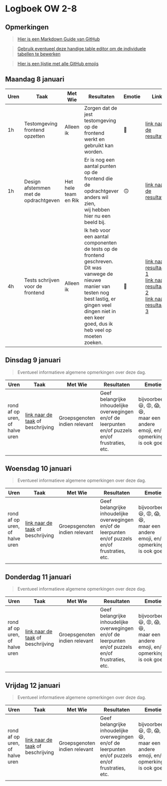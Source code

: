 # Logboek OW 2-8

## Opmerkingen

> [Hier is een Markdown Guide van GitHub](https://guides.github.com/features/mastering-markdown/)

> [Gebruik eventueel deze handige table editor om de individuele tabellen te bewerken](https://www.tablesgenerator.com/markdown_tables)

> [Hier is een lijstje met alle GitHub emojis](https://github.com/ikatyang/emoji-cheat-sheet/blob/master/README.md)

## Maandag 8 januari

| **Uren** | **Taak**                              | **Met Wie**          | **Resultaten**                                                                                                                                                                                                           | **Emotie**              | **Link**                                                                                                                                                                                                                                                                                                                                                                                                    |
|----------|---------------------------------------|----------------------|--------------------------------------------------------------------------------------------------------------------------------------------------------------------------------------------------------------------------|-------------------------|-------------------------------------------------------------------------------------------------------------------------------------------------------------------------------------------------------------------------------------------------------------------------------------------------------------------------------------------------------------------------------------------------------------|
| 1h       | Testomgeving frontend opzetten        | Alleen ik            | Zorgen dat de jest testomgeving op de frontend werkt en gebruikt kan worden.                                                                                                                                             | :slightly_smiling_face: | [link naar de resultaten](https://github.com/HANICA-DWA/project-sep23-klipspringer/commit/e73c717de2f65d5951b57a5fc3cda69a4418f943)                                                                                                                                                                                                                                                                         |
| 1h       | Design afstemmen met de opdrachtgeven | Het hele team en Rik | Er is nog een aantal punten op de frontend die de opdrachtgever anders wil zien,<br>wij hebben hier nu een beeld bij.                                                                                                    | :upside_down_face:      | [link naar de resultaten](https://github.com/HANICA-DWA/project-sep23-klipspringer/commit/8a432cdcfad5579a4533a5196b25860fcf62697c)                                                                                                                                                                                                                                                                         |
| 4h       | Tests schrijven voor de frontend      | Alleen ik            | Ik heb voor een aantal componenten de tests op de frontend geschreven. Dit was vanwege de nieuwe<br>manier van testen nog best lastig, er gingen veel dingen niet in een keer goed, dus ik heb veel op moeten<br>zoeken. | :hot_face:              | [link naar resultaat 1](https://github.com/HANICA-DWA/project-sep23-klipspringer/commit/05ade6734b72ed6dea62a6af018ebdc27957f9f0)<br>[link naar resultaat 2](https://github.com/HANICA-DWA/project-sep23-klipspringer/commit/ba1310601184ec450e54ffefe32d48f201a23b3e)<br>[link naar resultaat 3](https://github.com/HANICA-DWA/project-sep23-klipspringer/commit/3c090f6750a7686274a791ef8741ba6ecf71c8d5) |


## Dinsdag 9 januari

> Eventueel informatieve algemene opmerkingen over deze dag.

| Uren | Taak  | Met Wie | Resultaten | Emotie | Link |
|---|---|---|---|---|---|
| rond af op uren, of halve uren | [link naar de taak](https://github.com/link-naar-de-taak) of beschrijving | Groepsgenoten indien relevant | Geef belangrijke inhoudelijke overwegingen en/of de leerpunten en/of puzzels en/of frustraties, etc.  |bijvoorbeeld <br />:smiley:, :rage:, :scream:, of :satisfied:, <br />maar een andere emoji, en/of opmerking is ook goed | [link naar de resultaten](https://github.com/link-naar-de-commit) |
| | | | | | |

## Woensdag 10 januari

> Eventueel informatieve algemene opmerkingen over deze dag.

| Uren | Taak  | Met Wie | Resultaten | Emotie | Link |
|---|---|---|---|---|---|
| rond af op uren, of halve uren | [link naar de taak](https://github.com/link-naar-de-taak) of beschrijving | Groepsgenoten indien relevant | Geef belangrijke inhoudelijke overwegingen en/of de leerpunten en/of puzzels en/of frustraties, etc.  |bijvoorbeeld <br />:smiley:, :rage:, :scream:, of :satisfied:, <br />maar een andere emoji, en/of opmerking is ook goed | [link naar de resultaten](https://github.com/link-naar-de-commit) |
| | | | | | |

## Donderdag 11 januari

> Eventueel informatieve algemene opmerkingen over deze dag.

| Uren | Taak  | Met Wie | Resultaten | Emotie | Link |
|---|---|---|---|---|---|
| rond af op uren, of halve uren | [link naar de taak](https://github.com/link-naar-de-taak) of beschrijving | Groepsgenoten indien relevant | Geef belangrijke inhoudelijke overwegingen en/of de leerpunten en/of puzzels en/of frustraties, etc.  |bijvoorbeeld <br />:smiley:, :rage:, :scream:, of :satisfied:, <br />maar een andere emoji, en/of opmerking is ook goed | [link naar de resultaten](https://github.com/link-naar-de-commit) |
| | | | | | |

## Vrijdag 12 januari

> Eventueel informatieve algemene opmerkingen over deze dag.

| Uren | Taak  | Met Wie | Resultaten | Emotie | Link |
|---|---|---|---|---|---|
| rond af op uren, of halve uren | [link naar de taak](https://github.com/link-naar-de-taak) of beschrijving | Groepsgenoten indien relevant | Geef belangrijke inhoudelijke overwegingen en/of de leerpunten en/of puzzels en/of frustraties, etc.  |bijvoorbeeld <br />:smiley:, :rage:, :scream:, of :satisfied:, <br />maar een andere emoji, en/of opmerking is ook goed | [link naar de resultaten](https://github.com/link-naar-de-commit) |
| | | | | | |
